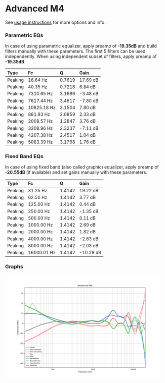 # Advanced M4
See [usage instructions](https://github.com/jaakkopasanen/AutoEq#usage) for more options and info.

### Parametric EQs
In case of using parametric equalizer, apply preamp of **-19.35dB** and build filters manually
with these parameters. The first 5 filters can be used independently.
When using independent subset of filters, apply preamp of **-19.35dB**.

| Type    | Fc          |      Q | Gain     |
|:--------|:------------|:-------|:---------|
| Peaking | 16.64 Hz    | 0.7619 | 17.69 dB |
| Peaking | 40.35 Hz    | 0.7218 | 6.84 dB  |
| Peaking | 7310.65 Hz  | 3.1686 | -3.48 dB |
| Peaking | 7617.44 Hz  | 3.4617 | -7.80 dB |
| Peaking | 10825.18 Hz | 3.1504 | 7.80 dB  |
| Peaking | 881.93 Hz   | 2.0859 | 2.33 dB  |
| Peaking | 2008.57 Hz  | 1.2847 | 3.76 dB  |
| Peaking | 3208.96 Hz  | 2.3237 | -7.11 dB |
| Peaking | 4207.38 Hz  | 2.4517 | 1.04 dB  |
| Peaking | 5083.39 Hz  | 3.1798 | 1.76 dB  |

### Fixed Band EQs
In case of using fixed band (also called graphic) equalizer, apply preamp of **-20.55dB**
(if available) and set gains manually with these parameters.

| Type    | Fc          |      Q | Gain      |
|:--------|:------------|:-------|:----------|
| Peaking | 31.25 Hz    | 1.4142 | 19.22 dB  |
| Peaking | 62.50 Hz    | 1.4142 | 3.77 dB   |
| Peaking | 125.00 Hz   | 1.4142 | 0.44 dB   |
| Peaking | 250.00 Hz   | 1.4142 | -1.35 dB  |
| Peaking | 500.00 Hz   | 1.4142 | 0.11 dB   |
| Peaking | 1000.00 Hz  | 1.4142 | 2.69 dB   |
| Peaking | 2000.00 Hz  | 1.4142 | 1.82 dB   |
| Peaking | 4000.00 Hz  | 1.4142 | -2.63 dB  |
| Peaking | 8000.00 Hz  | 1.4142 | -2.03 dB  |
| Peaking | 16000.01 Hz | 1.4142 | -10.28 dB |

### Graphs
![](./Advanced%20M4.png)